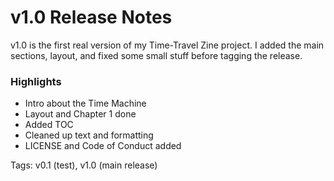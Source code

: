 # v1.0 Release Notes

v1.0 is the first real version of my Time-Travel Zine project.
I added the main sections, layout, and fixed some small stuff before tagging the release.

### Highlights
- Intro about the Time Machine
- Layout and Chapter 1 done
- Added TOC
- Cleaned up text and formatting
- LICENSE and Code of Conduct added

Tags: v0.1 (test), v1.0 (main release)
